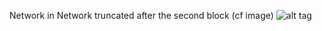 Network in Network truncated after the second block (cf image)
![alt tag](https://github.com/alexattia/Deep-Learning/blob/master/Result/Truncate%202/NiN2.png)
